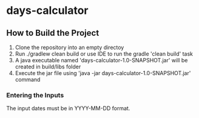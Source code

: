 # days-calculator

## How to Build the Project
1. Clone the repository into an empty directoy
2. Run ./gradlew clean build or use IDE to run the gradle 'clean build' task
3. A java executable named 'days-calculator-1.0-SNAPSHOT.jar' will be created in build/libs folder
4. Execute the jar file using 'java -jar days-calculator-1.0-SNAPSHOT.jar' command

### Entering the Inputs
The input dates must be in YYYY-MM-DD format. 
